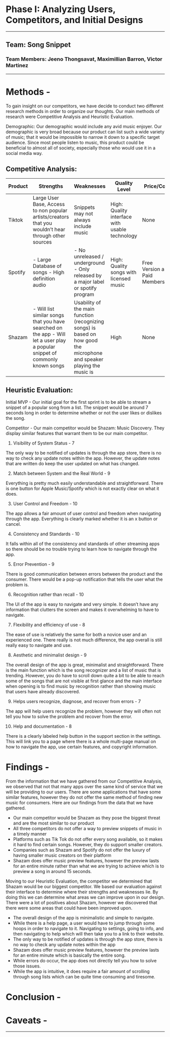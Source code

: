 # Phase I: Analyzing Users, Competitors, and Initial Designs
---
## Team: Song Snippet
### Team Members: Jeeno Thongsavat, Maximillian Barron, Victor Martinez
---
# Methods -
To gain insight on our competitors, we have decide to conduct two different research methods in order to organize our thoughts. Our main methods of research were Competitive Analysis and Heuristic Evaluation.

Demographic:
Our demographic would include any avid music enjoyer. Our demographic is very broad because our product can list such a wide variety of music; that it would be impossible to narrow it down to a specific target audience. Since most people listen to music, this product could be beneficial to almost all of society, especially those who would use it in a social media way.


## Competitive Analysis:
|  Product | Strengths  | Weaknesses  | Quality Level  |  Price/Cost | Platform  |
|---|---|---|---|---|---|
| Tiktok | Large User Base, Access to non popular artists/creators that you wouldn’t hear through other sources  | Snippets may not always include music  | High: Quality interface with usable technology | None | Web and Mobile App  |
| Spotify  | - Large Database of songs - High definition audio | - No unreleased / underground - Only released by a major label or spotify program | High: Quality songs with licensed music  | Free Version and Paid Membership  | Mobile, Web, Smart Devices, and Game Consoles  |
| Shazam | - Will list similar songs that you have searched on the app - Will let a user play a popular snippet of commonly known songs | Usability of the main function (recognizing songs) is based on how good the microphone and speaker playing the music is | High | None  | Mobile and Web |

## Heuristic Evaluation:
Initial MVP - Our initial goal for the first sprint is to be able to stream a snippet of a popular song from a list. The snippet would be around 7 seconds long in order to determine whether or not the user likes or dislikes the song. 

Competitor - Our main competitor would be Shazam: Music Discovery. They display similar features that warrant them to be our main competitor. 

1. Visibility of System Status - 7

The only way to be notified of updates is through the app store, there is no way to check any update notes within the app. However, the update notes that are written do keep the user updated on what has changed. 

2. Match between System and the Real World - 9 

Everything is pretty much easily understandable and straightforward. There is one button for Apple Music/Spotify which is not exactly clear on what it does. 

3. User Control and Freedom - 10

The app allows a fair amount of user control and freedom when navigating through the app. Everything is clearly marked whether it is an x button or cancel. 

4. Consistency and Standards - 10

It falls within all of the consistency and standards of other streaming apps so there should be no trouble trying to learn how to navigate through the app.

5. Error Prevention - 9

There is good communication between errors between the product and the consumer. There would be a pop-up notification that tells the user what the problem is.

6. Recognition rather than recall - 10

The UI of the app is easy to navigate and very simple. It doesn’t have any information that clutters the screen and makes it overwhelming to have to navigate. 

7. Flexibility and efficiency of use - 8

The ease of use is relatively the same for both a novice user and an experienced one. There really is not much difference, the app overall is still really easy to navigate and use. 

8. Aesthetic and minimalist design - 9

The overall design of the app is great, minimalist and straightforward. There is the main function which is the song recognizer and a list of music that is trending. However, you do have to scroll down quite a bit to be able to reach some of the songs that are not visible at first glance and the main interface when opening is to find music by recognition rather than showing music that users have already discovered.

9. Helps users recognize, diagnose, and recover from errors - 7

The app will help users recognize the problem, however they will often not tell you how to solve the problem and recover from the error.

10. Help and documentation - 8

There is a clearly labeled help button in the support section in the settings. This will link you to a page where there is a whole multi-page manual on how to navigate the app, use certain features, and copyright information. 

# Findings - 
From the information that we have gathered from our Competitive Analysis, we observed that not that many apps over the same kind of service that we will be providing to our users. There are some applications that have some similar features, however they do not offer the same method of finding new music for consumers. Here are our findings from the data that we have gathered.

* Our main competitor would be Shazam as they pose the biggest threat and are the most similar to our product
* All three competitors do not offer a way to preview snippets of music in a timely manner
* Platforms such as Tik Tok do not offer every song available, so it makes it hard to find certain songs. However, they do support smaller creators.
* Companies such as Shazam and Spotify do not offer the luxury of having smaller music creators on their platform 
* Shazam does offer music preview features, however the preview lasts for an entire minute rather than what we are trying to achieve which is to preview a song in around 15 seconds. 

Moving to our Heuristic Evaluation, the competitor we determined that Shazam would be our biggest competitor. We based our evaluation against their interface to determine where their strengths and weaknesses lie. By doing this we can determine what areas we can improve upon in our design. There were a lot of positives about Shazam, however we discovered that there were some areas that could have been improved upon.

* The overall design of the app is minimalistic and simple to navigate. 
* While there is a help page, a user would have to jump through some hoops in order to navigate to it. Navigating to settings, going to info, and then navigating to help which will then take you to a link to their website. 
* The only way to be notified of updates is through the app store, there is no way to check any update notes within the app
* Shazam does offer music preview features, however the preview lasts for an entire minute which is basically the entire song. 
* While errors do occur, the app does not directly tell you how to solve those issues.
* While the app is intuitive, it does require a fair amount of scrolling through song lists which can be quite time consuming and tiresome. 


# Conclusion -


# Caveats -

---
